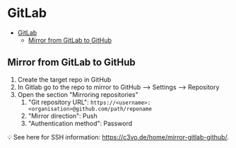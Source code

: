 # GitLab

- [GitLab](#gitlab)
  - [Mirror from GitLab to GitHub](#mirror-from-gitlab-to-github)

## Mirror from GitLab to GitHub

1. Create the target repo in GitHub
2. In Gitlab go to the repo to mirror to GitHub --> Settings --> Repository
3. Open the section "Mirroring repositories"
   1. "Git repository URL": `https://<username>:<organisation>@github.com/path/reponame`
   2. "Mirror direction": Push
   3. "Authentication method": Password

:bulb: See here for SSH information: <https://c3vo.de/home/mirror-gitlab-github/>.
